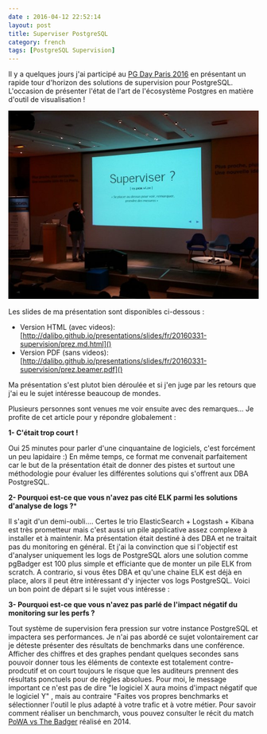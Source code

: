 ```yaml
---
date : 2016-04-12 22:52:14
layout: post
title: Superviser PostgreSQL 
category: french
tags: [PostgreSQL Supervision]
---
```


Il y a quelques jours j'ai participé au [PG Day Paris 2016](http://www.pgday.paris) en présentant un rapide tour d'horizon des solutions de supervision pour PostgreSQL. L'occasion de présenter l'état de l'art de l'écosystème Postgres en matière d'outil de visualisation !

<!-- MORE -->

<p align=center>
<img src='https://raw.githubusercontent.com/daamien/blog/gh-pages/_images/20160331_pgdayparis_superviser_postgresql.jpg'>
</p>

Les slides de ma présentation sont disponibles ci-dessous :

* Version HTML (avec videos): [http://dalibo.github.io/presentations/slides/fr/20160331-supervision/prez.md.html]()
* Version PDF  (sans videos): [http://dalibo.github.io/presentations/slides/fr/20160331-supervision/prez.beamer.pdf]()

Ma présentation s'est plutot bien déroulée et si j'en juge par les retours que j'ai eu le sujet intéresse beaucoup de mondes.

Plusieurs personnes sont venues me voir ensuite avec des remarques... Je profite de cet article pour y répondre globalement :


**1- C'était trop court !**

Oui 25 minutes pour parler d'une cinquantaine de logiciels, c'est forcément un peu lapidaire :) En même temps, ce format me convenait parfaitement car le but de la présentation était de donner des pistes et surtout une méthodologie pour évaluer les différentes solutions qui s'offrent aux DBA PostgreSQL. 

**2- Pourquoi est-ce que vous n'avez pas cité ELK parmi les solutions d'analyse de logs ?***

Il s'agit d'un demi-oubli.... Certes le trio ElasticSearch + Logstash + Kibana est très prometteur mais c'est aussi un pile applicative assez complexe à installer et à maintenir. Ma présentation était destiné à des DBA et ne traitait pas du monitoring en général. Et j'ai la convinction que si l'objectif est d'analyser uniquement les logs de PostgreSQL alors une solution comme pgBadger est 100 plus simple et efficiante que de monter un pile ELK from scratch. A contrario, si vous êtes DBA et qu'une chaine ELK est déjà en place, alors il peut être intéressant d'y injecter vos logs PostgreSQL. Voici un bon point de départ si le sujet vous intéresse : [](http://blog.2ndquadrant.com/redislog-integrating-postgresql-with-logstash-for-devops-real-time-monitoring/) 

**3- Pourquoi est-ce que vous n'avez pas parlé de l'impact négatif du monitoring sur les perfs ?**

Tout système de supervision fera pression sur votre instance PostgreSQL et impactera ses performances. Je n'ai pas abordé ce sujet volontairement car je déteste présenter des résultats de benchmarks dans une conférence. Afficher des chiffres et des graphes pendant quelques secondes sans pouvoir donner tous les éléments de contexte est totalement contre-prodcutif et on court toujours le risque que les auditeurs prennent des résultats ponctuels pour de règles absolues. Pour moi, le message important ce n'est pas de dire "le logiciel X aura moins d'impact négatif que le logiciel Y" , mais au contraire "Faites vos propres benchmarks et sélectionner l'outil le plus adapté à votre trafic et à votre métier. Pour savoir comment réaliser un benchmarch, vous pouvez consulter le récit du match [PoWA vs The Badger](https://github.com/dalibo/powa/wiki/POWA-vs-pgBadger) réalisé en 2014.





